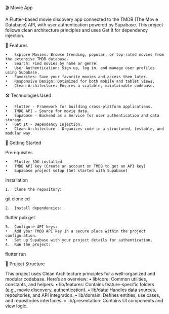 🎬 Movie App

A Flutter-based movie discovery app connected to the TMDB (The Movie Database) API, with user authentication powered by Supabase. This project follows clean architecture principles and uses Get It for dependency injection.

📱 Features

	•	Explore Movies: Browse trending, popular, or top-rated movies from the extensive TMDB database.
	•	Search: Find movies by name or genre.
	•	User Authentication: Sign up, log in, and manage user profiles using Supabase.
	•	Favorites: Save your favorite movies and access them later.
	•	Responsive Design: Optimized for both mobile and tablet views.
	•	Clean Architecture: Ensures a scalable, maintainable codebase.

🛠️ Technologies Used

	•	Flutter - Framework for building cross-platform applications.
	•	TMDB API - Source for movie data.
	•	Supabase - Backend as a Service for user authentication and data storage.
	•	Get It - Dependency injection.
	•	Clean Architecture - Organizes code in a structured, testable, and modular way.

🚀 Getting Started

Prerequisites

	•	Flutter SDK installed
	•	TMDB API key (Create an account on TMDB to get an API key)
	•	Supabase project setup (Get started with Supabase)

Installation

	1.	Clone the repository:

git clone <repo-url>
cd <project-folder>


	2.	Install dependencies:

flutter pub get


	3.	Configure API keys:
	•	Add your TMDB API key in a secure place within the project configuration.
	•	Set up Supabase with your project details for authentication.
	4.	Run the project:

flutter run



📂 Project Structure

This project uses Clean Architecture principles for a well-organized and modular codebase. Here’s an overview:
	•	lib/core: Common utilities, constants, and helpers.
	•	lib/features: Contains feature-specific folders (e.g., movie discovery, authentication).
	•	lib/data: Handles data sources, repositories, and API integration.
	•	lib/domain: Defines entities, use cases, and repositories interfaces.
	•	lib/presentation: Contains UI components and view logic.
